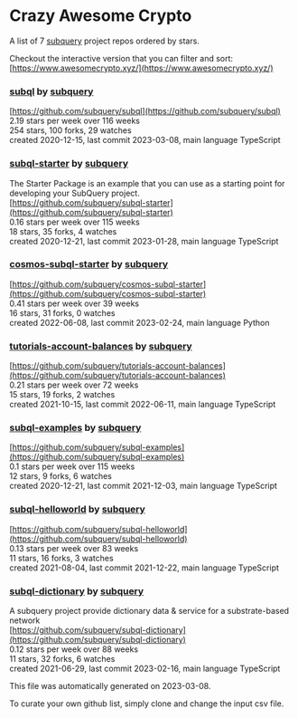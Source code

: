# Crazy Awesome Crypto
A list of 7 [subquery](https://github.com/subquery) project repos ordered by stars.  

Checkout the interactive version that you can filter and sort: 
[https://www.awesomecrypto.xyz/](https://www.awesomecrypto.xyz/)  


### [subql](https://github.com/subquery/subql) by [subquery](https://github.com/subquery)  
  
[https://github.com/subquery/subql](https://github.com/subquery/subql)  
2.19 stars per week over 116 weeks  
254 stars, 100 forks, 29 watches  
created 2020-12-15, last commit 2023-03-08, main language TypeScript  


### [subql-starter](https://github.com/subquery/subql-starter) by [subquery](https://github.com/subquery)  
The Starter Package is an example that you can use as a starting point for developing your SubQuery project.  
[https://github.com/subquery/subql-starter](https://github.com/subquery/subql-starter)  
0.16 stars per week over 115 weeks  
18 stars, 35 forks, 4 watches  
created 2020-12-21, last commit 2023-01-28, main language TypeScript  


### [cosmos-subql-starter](https://github.com/subquery/cosmos-subql-starter) by [subquery](https://github.com/subquery)  
  
[https://github.com/subquery/cosmos-subql-starter](https://github.com/subquery/cosmos-subql-starter)  
0.41 stars per week over 39 weeks  
16 stars, 31 forks, 0 watches  
created 2022-06-08, last commit 2023-02-24, main language Python  


### [tutorials-account-balances](https://github.com/subquery/tutorials-account-balances) by [subquery](https://github.com/subquery)  
  
[https://github.com/subquery/tutorials-account-balances](https://github.com/subquery/tutorials-account-balances)  
0.21 stars per week over 72 weeks  
15 stars, 19 forks, 2 watches  
created 2021-10-15, last commit 2022-06-11, main language TypeScript  


### [subql-examples](https://github.com/subquery/subql-examples) by [subquery](https://github.com/subquery)  
  
[https://github.com/subquery/subql-examples](https://github.com/subquery/subql-examples)  
0.1 stars per week over 115 weeks  
12 stars, 9 forks, 6 watches  
created 2020-12-21, last commit 2021-12-03, main language TypeScript  


### [subql-helloworld](https://github.com/subquery/subql-helloworld) by [subquery](https://github.com/subquery)  
  
[https://github.com/subquery/subql-helloworld](https://github.com/subquery/subql-helloworld)  
0.13 stars per week over 83 weeks  
11 stars, 16 forks, 3 watches  
created 2021-08-04, last commit 2021-12-22, main language TypeScript  


### [subql-dictionary](https://github.com/subquery/subql-dictionary) by [subquery](https://github.com/subquery)  
A subquery project provide dictionary data & service for a substrate-based network  
[https://github.com/subquery/subql-dictionary](https://github.com/subquery/subql-dictionary)  
0.12 stars per week over 88 weeks  
11 stars, 32 forks, 6 watches  
created 2021-06-29, last commit 2023-02-16, main language TypeScript  


This file was automatically generated on 2023-03-08.  

To curate your own github list, simply clone and change the input csv file.  